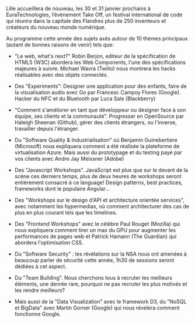Lille accueillera de nouveau, les 30 et 31 janvier prochains à EuraTechnologies, l’évènement Take Off, un festival international de code qui réunira dans la capitale des Flandres plus de 250 inventeurs et créateurs du nouveau monde numérique.

Au programme cette année des sujets axés autour de 10 thèmes principaux (autant de bonnes raisons de venir) tels que:

- "Le web, what's next?" Robin Berjon, editeur de la spécification de HTML5 (W3C) abordera les Web Components, l'une des spécifications majeures à suivre. Michael Wavra (Twilio) nous montrera les hacks réalisables avec des objets connectés.

- Des "Experiments": Designer une application pour des enfants, faire de la visualisation audio avec Go par Francesc Campoy Flores (Google). Hacker du NFC et du Bluetooth par Luca Sale (Blackberry)

- "Comment s'améliorer en tant que développeur ou designer face à son équipe, ses clients et la communauté". Progresser en OpenSource par Haleigh Sheenan (Github), gérer des clients étrangers, ou l'inverse, travailler depuis l'étranger.

- Du "Software Quality & Industrialisation" où Benjamin Guinebertiere (Microsoft) nous expliquera comment a été réalisée la plateforme de virtualisation Azure. Mais aussi du prototypage et du testing payé par vos clients avec Andre Jay Meissner (Adobe)

- Des "Javascript Workshops". JavaScript est plus que sur le devant de la scène ces derniers temps, plus de deux heures de workshops seront entièrement consacré à ce language! Design patterns, best practices, frameworks dont le populaire Angular...

- Des "Workshops sur le design d'API et architecture orientée services", avec notamment les hypermedias, où comment architecturer des cas de plus en plus courant tels que les timelines.

- Des "Frontend Workshops" avec le célèbre Paul Rouget (Mozilla) qui nous expliquera comment tirer un max du GPU pour augmenter les performances de pages web et Patrick Hamann (The Guardian) qui abordera l'optimisation CSS.

- Du "Software Security" : les révélations sur la NSA nous ont amenées à beaucoup parler de sécurité cette année, 1h30 de sessions seront dédiées à cet aspect.

- Du "Team Building". Nous cherchons tous à recruter les meilleurs éléments, une denrée rare, pourquoi ne pas recruter les plus motivés et les rendre meilleurs?

- Mais aussi de la "Data Visualization" avec le framework D3, du "NoSQL et BigData" avec Martin Gorner (Google) qui nous révelera comment fonctionne Google.



